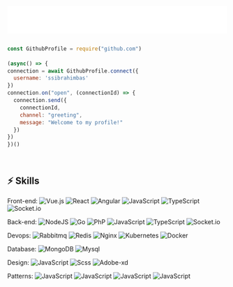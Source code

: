 <h1 align="center">
  <img src="./name.svg" alt="Sami Salih İbrahimbaş" />
</h1>

<img alt='' align="left" src='https://github-readme-stackoverflow.vercel.app/?userID=17651928&theme=dark'>
  
  ```javascript
const GithubProfile = require("github.com")
    
(async() => {
  connection = await GithubProfile.connect({
    username: 'ssibrahimbas'
  })
  connection.on("open", (connectionId) => {
    connection.send({
      connectionId,
      channel: "greeting",
      message: "Welcome to my profile!"
    })
  })
})()
```

<br/>

## ⚡ Skills

Front-end:
![Vue.js](https://img.shields.io/badge/-Vue.js-%23282C34?style=flat-square&logo=vuedotjs)
![React](https://img.shields.io/badge/-React-%23282C34?style=flat-square&logo=react)
![Angular](https://img.shields.io/badge/-Angular-%23282C34?style=flat-square&logo=angular)
![JavaScript](https://img.shields.io/badge/-JavaScript-%23282C34?style=flat-square&logo=javascript)
![TypeScript](https://img.shields.io/badge/-TypeScript-%23282C34?style=flat-square&logo=typescript)
![Socket.io](https://img.shields.io/badge/-Socket.io-%23282C34?style=flat-square&logo=socket.io)

Back-end:
![NodeJS](https://img.shields.io/badge/-NodeJS-%23282C34?style=flat-square&logo=Node.js)
![Go](https://img.shields.io/badge/-go-%23282C34?style=flat-square&logo=go)
![PhP](https://img.shields.io/badge/-PHP-%23282C34?style=flat-square&logo=php)
![JavaScript](https://img.shields.io/badge/-JavaScript-%23282C34?style=flat-square&logo=javascript)
![TypeScript](https://img.shields.io/badge/-TypeScript-%23282C34?style=flat-square&logo=typescript)
![Socket.io](https://img.shields.io/badge/-Socket.io-%23282C34?style=flat-square&logo=socket.io)

Devops:
![Rabbitmq](https://img.shields.io/badge/-Rabbitmq-%23282C34?style=flat-square&logo=rabbitmq)
![Redis](https://img.shields.io/badge/-Redis-%23282C34?style=flat-square&logo=redis)
![Nginx](https://img.shields.io/badge/-Nginx-%23282C34?style=flat-square&logo=nginx)
![Kubernetes](https://img.shields.io/badge/-Kubernetes-%23282C34?style=flat-square&logo=kubernetes)
![Docker](https://img.shields.io/badge/-Docker-%23282C34?style=flat-square&logo=docker)


Database:
![MongoDB](https://img.shields.io/badge/-MongoDB-%23282C34?style=flat-square&logo=mongodb)
![Mysql](https://img.shields.io/badge/-Mysql-%23282C34?style=flat-square&logo=mysql&logoColor=%23FFF)

Design:
![JavaScript](https://img.shields.io/badge/-JavaScript-%23282C34?style=flat-square&logo=javascript)
![Scss](https://img.shields.io/badge/-Scss-%23282C34?style=flat-square&logo=sass)
![Adobe-xd](https://img.shields.io/badge/-AdobeXD-%23282C34?style=flat-square&logo=adobe-xd)

Patterns:
![JavaScript](https://img.shields.io/badge/-ObjectOrientedProgramming-%23282C34)
![JavaScript](https://img.shields.io/badge/-DepdencenyInjection-%23282C34)
![JavaScript](https://img.shields.io/badge/-Adapter-%23282C34)
![JavaScript](https://img.shields.io/badge/-ChainOfResponsibility-%23282C34)
